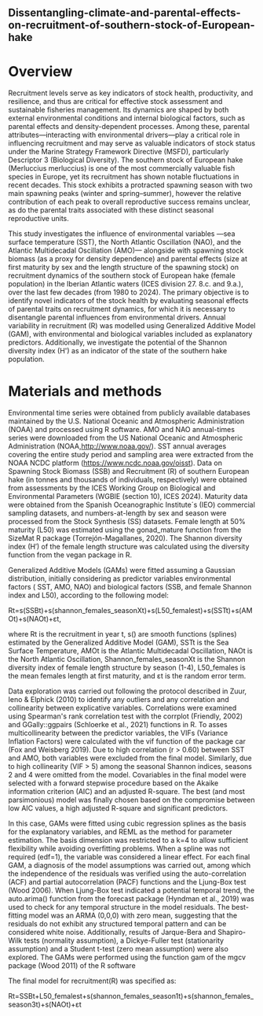 ## Dissentangling-climate-and-parental-effects-on-recruitment-of-southern-stock-of-European-hake ##

# Overview

Recruitment levels serve as key indicators of stock health, productivity, and resilience, and thus are critical for effective stock assessment and sustainable fisheries management. Its dynamics are shaped by both external environmental conditions and internal biological factors, such as parental effects and density-dependent processes. Among these, parental attributes—interacting with environmental drivers—play a critical role in influencing recruitment and may serve as valuable indicators of stock status under the Marine Strategy Framework Directive (MSFD), particularly Descriptor 3 (Biological Diversity). The southern stock of European hake (Merluccius merluccius) is one of the most commercially valuable fish species in Europe, yet its recruitment has shown notable fluctuations in recent decades. This stock exhibits a protracted spawning season with two main spawning peaks (winter and spring–summer), however the relative contribution of each peak to overall reproductive success remains unclear, as do the parental traits associated with these distinct seasonal reproductive units. 

This study investigates the influence of environmental variables —sea surface temperature (SST), the North Atlantic Oscillation (NAO), and the Atlantic Multidecadal Oscillation (AMO)— alongside with spawning stock biomass (as a proxy for density dependence) and parental effects (size at first maturity by sex and the length structure of the spawning stock) on recruitment dynamics of the southern stock of European hake (female population) in the Iberian Atlantic waters (ICES division 27. 8.c. and 9.a.), over the last few decades (from 1980 to 2024). The primary objective is to identify novel indicators of the stock health by evaluating seasonal effects of parental traits on recruitment dynamics, for which it is necessary to disentangle parental influences from environmental drivers. Annual variability in recruitment (R) was modelled using Generalized Additive Model (GAM), with environmental and biological variables included as explanatory predictors. Additionally, we investigate the potential of the Shannon diversity index (H') as an indicator of the state of the southern hake population. 

# Materials and methods

Environmental time series were obtained from publicly available databases maintained by the U.S. National Oceanic and Atmospheric Administration (NOAA) and processed using R software. AMO and NAO annual-times series were downloaded from the US National Oceanic and Atmospheric Administration (NOAA,http://www.noaa.gov/). SST annual averages covering the entire study period and sampling area were extracted from the NOAA NCDC platform (https://www.ncdc.noaa.gov/oisst). Data on Spawning Stock Biomass (SSB) and Recruitment (R) of southern European hake (in tonnes and thousands of individuals, respectively) were obtained from assessments by the ICES Working Group on Biological and Environmental Parameters (WGBIE (section 10), ICES 2024). Maturity data were obtained from the Spanish Oceanographic Institute´s (IEO) commercial sampling datasets, and numbers-at-length by sex and season were processed from the Stock Synthesis (SS) datasets. Female length at 50% maturity (L50) was estimated using the gonad_mature function from the SizeMat R package (Torrejón-Magallanes, 2020). The Shannon diversity index (H′) of the female length structure was calculated using the diversity function from the vegan package in R.

Generalized Additive Models (GAMs) were fitted assuming a Gaussian distribution, initially considering as predictor variables environmental factors ( SST, AMO, NAO) and biological factors (SSB, and female Shannon index and L50), according to the following model:

Rt=s(SSBt)+s(shannon_females_seasonXt)+s(L50_femalest)+s(SSTt)+s(AMOt)+s(NAOt)+εt,

where Rt is the recruitment in year t, s() are smooth functions (splines) estimated by the Generalized Additive Model (GAM), SSTt is the Sea Surface Temperature, AMOt is the Atlantic Multidecadal Oscillation, NAOt is the North Atlantic Oscillation, Shannon_females_seasonXt is the Shannon diversity index of female length structure by season (1-4), L50_females is the mean females length at first maturity, and εt is the random error term. 

Data exploration was carried out following the protocol described in Zuur, Ieno & Elphick (2010) to identify any outliers and any correlation and collinearity between explicative variables. Correlations were examined using Spearman's rank correlation test with the corrplot (Friendly, 2002) and GGally::ggpairs (Schloerke et al., 2021) functions in R. To asses multicollinearity between the predictor variables, the VIFs (Variance Inflation Factors) were calculated with the vif function of the package car (Fox and Weisberg 2019). Due to high correlation (r > 0.60) between SST and AMO, both variables were excluded from the final model. Similarly, due to high collinearity (VIF > 5) among the seasonal Shannon indices, seasons 2 and 4 were omitted from the model. Covariables in the final model were selected with a forward stepwise procedure based on the Akaike information criterion (AIC) and an adjusted R-square. The best (and most parsimonious) model was finally chosen based on the compromise between low AIC values, a high adjusted R-square and significant predictors.

In this case, GAMs were fitted using cubic regression splines as the basis for the explanatory variables, and REML as the method for parameter estimation. The basis dimension was restricted to a k=4 to allow sufficient flexibility while avoiding overfitting problems. When a spline was not required (edf=1), the variable was considered a linear effect. For each final GAM, a diagnosis of the model assumptions was carried out, among  which the independence of the residuals was verified using the auto-correlation (ACF) and partial autocorrelation (PACF) functions and the Ljung-Box test (Wood 2006). When Ljung-Box test indicated a potential temporal trend, the auto.arima() function from the forecast package (Hyndman et al., 2019) was used to check for any temporal structure in the model residuals. The best-fitting model was an ARMA (0,0,0) with zero mean, suggesting that the residuals do not exhibit any structured temporal pattern and can be considered white noise. Additionally, results of Jarque-Bera and Shapiro-Wilk tests (normality assumption), a Dickye-Fuller test (stationarity assumption) and a Student t-test (zero mean assumption) were also explored. The GAMs were performed using the function gam of the mgcv package (Wood 2011) of the R software

The final model for recruitment(R) was specified as:

Rt=SSBt+L50_femalest+s(shannon_females_season1t)+s(shannon_females_season3t)+s(NAOt)+εt 
